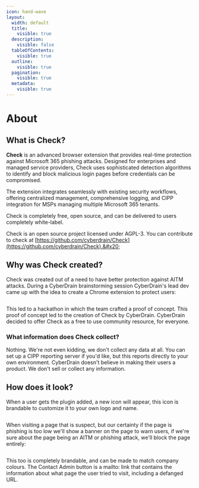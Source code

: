 ```yaml
---
icon: hand-wave
layout:
  width: default
  title:
    visible: true
  description:
    visible: false
  tableOfContents:
    visible: true
  outline:
    visible: true
  pagination:
    visible: true
  metadata:
    visible: true
---
```


# About

## What is Check?

**Check** is an advanced browser extension that provides real-time protection against Microsoft 365 phishing attacks. Designed for enterprises and managed service providers, Check uses sophisticated detection algorithms to identify and block malicious login pages before credentials can be compromised.

The extension integrates seamlessly with existing security workflows, offering centralized management, comprehensive logging, and CIPP integration for MSPs managing multiple Microsoft 365 tenants.&#x20;

Check is completely free, open source, and can be delivered to users completely white-label.

Check is an open source project licensed under AGPL-3. You can contribute to check at [https://github.com/cyberdrain/Check](https://github.com/cyberdrain/Check).&#x20;

## Why was Check created?

Check was created out of a need to have better protection against AITM attacks. During a CyberDrain brainstorming session CyberDrain's lead dev came up with the idea to create a Chrome extension to protect users:

<figure><img src="broken-reference" alt=""><figcaption></figcaption></figure>

This led to a hackathon in which the team crafted a proof of concept. This proof of concept led to the creation of Check by CyberDrain. CyberDrain decided to offer Check as a free to use community resource, for everyone.



### What information does Check collect?

Nothing. We're not even kidding, we don't collect any data at all. You can set up a CIPP reporting server if you'd like, but this reports directly to your own environment. CyberDrain doesn't believe in making their users a product. We don't sell or collect any information.



## How does it look?

When a user gets the plugin added, a new icon will appear, this icon is brandable to customize it to your own logo and name.

<figure><img src="broken-reference" alt=""><figcaption></figcaption></figure>

When visiting a page that is suspect, but our certainty if the page is phishing is too low we'll show a banner on the page to warn users, if we're sure about the page being an AITM or phishing attack, we'll block the page entirely:

<figure><img src="broken-reference" alt=""><figcaption></figcaption></figure>

This too is completely brandable, and can be made to match company colours. The Contact Admin button is a mailto: link that contains the information about what page the user tried to visit, including a defanged URL.

